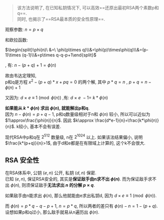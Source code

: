 > 该方法说明了, 在已知私钥情况下, 可以高效==还原出最初RSA两个素数p和q==.  
> 同时, 也揭示了==RSA最本质的安全性原理==.

观察参数: $n = p\times q$

和欧拉函数: 

$\begin{split}\phi(n)\ &=\ \phi(p\times q)\\&=\phi(p)\times\phi(q)\\&=(p-1)\times (q-1)\\&=p\times q-q-p+1\end{split}$

, 有: $n-(p+q)+1=\phi(n)$ 

故由韦达定理知,  
p和q是方程 $x^2-(p+q)*x+pq=0$ 的两个解, 其中 $p*q=n$ , $p+q=n-\phi(n)+1$

又因为: $d\ \times\ e\ \equiv\ 1\pmod{\phi(n)}$ ,有: $d\ \times\ e\ -1 =\ k*\phi(n)$

**如果能从 $k*\phi(n)$ 求出 $\phi(n)$, 就能解出p和q**.  
因为 $n-\phi(n)=p+q-1$, p和q数量级相对于n和 $\phi(n)$ 较小, 所以可以近似为 $1\approx\frac{\phi(n)}{n}$. 因此 $k\approx \frac{d*e-1}{n}=\frac{k*\phi(n)}{n}$. k较小, 基本不会有误差. 

现代RSA中p和q在 $2^{512}$ 数量级, n在 $2^{1024}$ 以上. 如果该法结果偏小, 说明$\frac{k*(p+q)}{n}>1$, 由于d和e都是在有限域上计算的, 这个k不会很大. 

## RSA 安全性

在RSA体系中, 公钥 $(e, n)$ 公开, 私钥 $(d, n)$ 保密.  
已知 $(e, n)$, 保证RSA安全的, 其实是**保证敌手由n求不出 $\phi(n)$**. 而为保证敌手求不出 $\phi(n)$, 则须保证敌手**无法求出 $n$ 的分解 $p\times q$**.

如果敌手由n能求出 $\phi(n)$, 那么他就能由e求出私钥d, 因为 $d\times e\equiv 1\pmod{\phi(n)}$.

而 $\phi(n)=p*q-q-p+1$, $n=p*q$, 所以两者的差只有 $\phi(n)-n=1-(p+q)$. 设想如果p和q过小, 那么敌手就易从n遍历出 $\phi(n)$.
